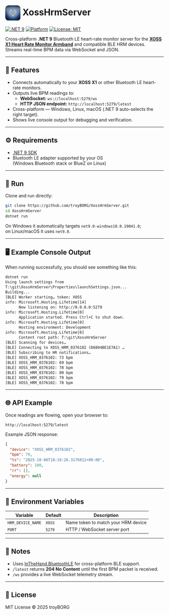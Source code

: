 # <img src="app_icon_64.png" alt="XossHrmServer Icon" width="48" align="center" /> XossHrmServer


[![.NET 9](https://img.shields.io/badge/.NET-9.0-512BD4?logo=dotnet&logoColor=white)](https://dotnet.microsoft.com/)
[![Platform](https://img.shields.io/badge/platform-Windows%20%7C%20Linux%20%7C%20macOS-green)](#)
[![License: MIT](https://img.shields.io/badge/license-MIT-blue.svg)](LICENSE)

Cross-platform **.NET 9** Bluetooth LE heart-rate monitor server for the [**XOSS X1 Heart Rate Monitor Armband**](https://www.amazon.com/dp/B07H3QN6JC) and compatible BLE HRM devices.  
Streams real-time BPM data via WebSocket and JSON.

---

## 🧩 Features
- Connects automatically to your **XOSS X1** or other Bluetooth LE heart-rate monitors.
- Outputs live BPM readings to:
  - **WebSocket:** `ws://localhost:5279/ws`
  - **HTTP JSON endpoint:** `http://localhost:5279/latest`
- Cross-platform — Windows, Linux, macOS (.NET 9 auto-selects the right target).
- Shows live console output for debugging and verification.

---

## ⚙️ Requirements
- [.NET 9 SDK](https://dotnet.microsoft.com/download)
- Bluetooth LE adapter supported by your OS  
  (Windows Bluetooth stack or BlueZ on Linux)

---

## 🚀 Run
Clone and run directly:

```bash
git clone https://github.com/troyBORG/XossHrmServer.git
cd XossHrmServer
dotnet run
```

On Windows it automatically targets `net9.0-windows10.0.19041.0`;  
on Linux/macOS it uses `net9.0`.

---

## 🖥️ Example Console Output
When running successfully, you should see something like this:

```
dotnet run
Using launch settings from T:\git\XossHrmServer\Properties\launchSettings.json...
Building...
[BLE] Worker starting… token: XOSS
info: Microsoft.Hosting.Lifetime[14]
      Now listening on: http://0.0.0.0:5279
info: Microsoft.Hosting.Lifetime[0]
      Application started. Press Ctrl+C to shut down.
info: Microsoft.Hosting.Lifetime[0]
      Hosting environment: Development
info: Microsoft.Hosting.Lifetime[0]
      Content root path: T:\git\XossHrmServer
[BLE] Scanning for devices…
[BLE] Connecting to XOSS_HRM_0376102 (D6804BE1E7A1) …
[BLE] Subscribing to HR notifications…
[BLE] XOSS_HRM_0376102: 73 bpm
[BLE] XOSS_HRM_0376102: 69 bpm
[BLE] XOSS_HRM_0376102: 78 bpm
[BLE] XOSS_HRM_0376102: 80 bpm
[BLE] XOSS_HRM_0376102: 79 bpm
[BLE] XOSS_HRM_0376102: 78 bpm
```

---

## 🌐 API Example
Once readings are flowing, open your browser to:

```
http://localhost:5279/latest
```

Example JSON response:

```json
{
  "device": "XOSS_HRM_0376102",
  "bpm": 79,
  "ts": "2025-10-06T18:19:26.3176012+00:00",
  "battery": 100,
  "rr": [],
  "energy": null
}
```

---

## 🧠 Environment Variables
| Variable | Default | Description |
|-----------|----------|-------------|
| `HRM_DEVICE_NAME` | `XOSS` | Name token to match your HRM device |
| `PORT` | `5279` | HTTP / WebSocket server port |

---

## 🔧 Notes
- Uses [InTheHand.BluetoothLE](https://www.nuget.org/packages/InTheHand.BluetoothLE) for cross-platform BLE support.  
- `/latest` returns **204 No Content** until the first BPM packet is received.  
- `/ws` provides a live WebSocket telemetry stream.

---

## 📄 License
MIT License © 2025 troyBORG
